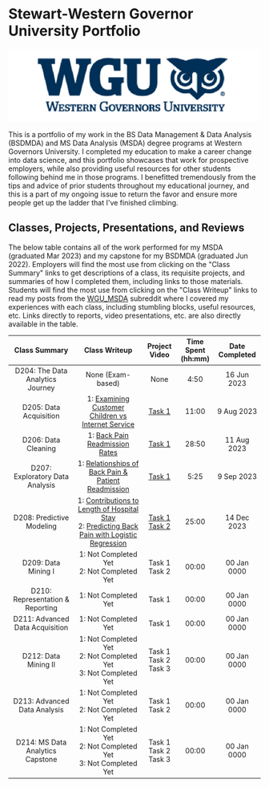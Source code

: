 # Stewart-Western Governor University Portfolio

![WGU Header](./wguheader.png)

This is a portfolio of my work in the BS Data Management & Data Analysis (BSDMDA) and MS Data Analysis (MSDA) degree programs at Western Governors University. I completed my education to make a career change into data science, and this portfolio showcases that work for prospective employers, while also providing useful resources for other students following behind me in those programs. I benefitted tremendously from the tips and advice of prior students throughout my educational journey, and this is a part of my ongoing issue to return the favor and ensure more people get up the ladder that I've finished climbing. 

## Classes, Projects, Presentations, and Reviews

The below table contains all of the work performed for my MSDA (graduated Mar 2023) and my capstone for my BSDMDA (graduated Jun 2022). Employers will find the most use from clicking on the "Class Summary" links to get descriptions of a class, its requisite projects, and summaries of how I completed them, including links to those materials. Students will find the most use from clicking on the "Class Writeup" links to read my posts from the [WGU_MSDA](https://www.reddit.com/r/WGU_MSDA/) subreddit where I covered my experiences with each class, including stumbling blocks, useful resources, etc. Links directly to reports, video presentations, etc. are also directly available in the table.

|                                                        Class Summary                                                        |                                                                                                          Class Writeup                                                                                                         |                                                                                            Project Video                                                                                           | Time Spent<br>(hh:mm) | Date Completed |
|:---------------------------------------------------------------------------------------------------------------------------:|:----------------------------------------------------------------------------------------------------------------------------------------------------------------------------------------------------------------------------------:|:---------------------------------------------------------------------------------------------------------:|:---------------------:|:--------------:|
| D204: The Data Analytics Journey                                                                      |                                                                                                          None (Exam-based)                                                                                                         |                                                                                                None                                                                                                |          4:50         |   16 Jun 2023   |
| D205: Data Acquisition                                                                              |                                                                             1: [Examining Customer Children vs Internet Service](./D205/d205task1.pdf)                                                                             |                                                   [Task 1](https://drive.google.com/file/d/1iiQDz7erV37V4Jay-rTUWmsCyB6Mcbd9/view?usp=drive_link)                                                  |         11:00         |   9 Aug 2023  |
| D206: Data Cleaning                                                                                    |                                                                                      1: [Back Pain Readmission Rates](./D206/d206task1.ipynb)                                                                                      |                                                   [Task 1](https://drive.google.com/file/d/1LEsS1d82NkSTJUP_qRShmETwvh7hPWU_/view?usp=share_link)                                                  |         28:50         | 11 Aug 2023  |
| D207: Exploratory Data Analysis                                                                       |                                                                            1: [Relationships of Back Pain & Patient Readmission](./D207/d207task1.ipynb)                                                                           |                                                   [Task 1](https://drive.google.com/file/d/19EeTuEbvrGgWH0xJl8LSu_j8HXFRjSYr/view?usp=share_link)                                                  |         5:25         |   9 Sep 2023   |
| D208: Predictive Modeling                                                                             |                                         1: [Contributions to Length of Hospital Stay](./D208/d208task1.ipynb)<br>2: [Predicting Back Pain with Logistic Regression](./D208/d208task2.ipynb)                                        | [Task 1](https://drive.google.com/file/d/1gsfc66L3t1ds3HgeB9ly59NnW9qAWu61/view?usp=share_link)<br>[Task 2](https://drive.google.com/file/d/1irwiEji4WLST3fN5wpbWPoPBdnFWuXZ4/view?usp=share_link) |         25:00         |   14 Dec 2023  |
| D209: Data Mining I                                                                                    |                                         1: Not Completed Yet<br>2: Not Completed Yet                                       | Task 1<br>Task 2 |         00:00         |   00 Jan 0000  |
| D210: Representation & Reporting                                                                                     |                                         1: Not Completed Yet                                       | Task 1 |         00:00         |   00 Jan 0000  |
| D211: Advanced Data Acquisition                                                                                        |                                         1: Not Completed Yet                                       | Task 1 |         00:00         |   00 Jan 0000  |
| D212: Data Mining II                                                                                   | 1: Not Completed Yet<br>2: Not Completed Yet<br>3: Not Completed Yet | Task 1<br>Task 2<br>Task 3 |         00:00         |   00 Jan 0000  |
| D213: Advanced Data Analysis                                                                                     |                                         1: Not Completed Yet<br>2: Not Completed Yet                                       | Task 1<br>Task 2 |         00:00         |   00 Jan 0000  |
| D214: MS Data Analytics Capstone                                                                                   | 1: Not Completed Yet<br>2: Not Completed Yet<br>3: Not Completed Yet | Task 1<br>Task 2<br>Task 3 |         00:00         |   00 Jan 0000  |

